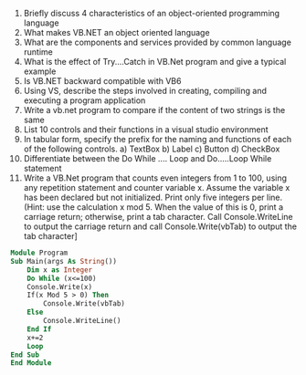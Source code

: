 1. Briefly discuss 4 characteristics of an object-oriented programming language
2. What makes VB.NET an object oriented language
3. What are the components and services provided by common language runtime
4. What is the effect of Try....Catch in VB.Net program and give a typical example
5. Is VB.NET backward compatible with VB6
6. Using VS, describe the steps involved in creating, compiling and executing a program application
7. Write a vb.net program to compare if the content of two strings is the same
8. List 10 controls and their functions in a visual studio environment
9. In tabular form, specify the prefix for the naming and functions of each of the following controls. a) TextBox b) Label c) Button d) CheckBox
10. Differentiate between the Do While .... Loop and Do.....Loop While statement
11.  Write a VB.Net program that counts even integers from 1 to 100, using any repetition statement and counter variable x. Assume the variable x has been declared but not initialized. Print only five integers per line. (Hint: use the calculation x mod 5. When the value of this is 0, print a carriage return; otherwise, print a tab character. Call Console.WriteLine to output the carriage return and call Console.Write(vbTab) to output the tab character]
```vb
Module Program
Sub Main(args As String())
	Dim x as Integer
	Do While (x<=100)
	Console.Write(x)
	If(x Mod 5 > 0) Then 
		Console.Write(vbTab)
	Else
		Console.WriteLine()
	End If
	x+=2
	Loop
End Sub
End Module
```